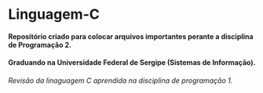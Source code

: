 # Linguagem-C
 
#### Repositório criado para colocar arquivos importantes perante a disciplina de Programação 2.
#### Graduando na Universidade Federal de Sergipe (Sistemas de Informação).
###### Revisão da linaguagem C aprendida na disciplina de programação 1.
